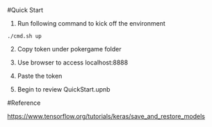 #Quick Start

1. Run following command to kick off the environment

```
./cmd.sh up
```

2. Copy token under pokergame folder 

3. Use browser to access localhost:8888

4. Paste the token 

5. Begin to review QuickStart.upnb


#Reference

https://www.tensorflow.org/tutorials/keras/save_and_restore_models
